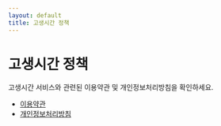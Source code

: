 ```yaml
---
layout: default
title: 고생시간 정책
---
```


# 고생시간 정책

고생시간 서비스와 관련된 이용약관 및 개인정보처리방침을 확인하세요.

- [이용약관](./terms)
- [개인정보처리방침](./privacy)
